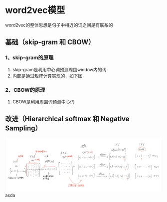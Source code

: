 # word2vec模型
word2vec的整体思想是句子中相近的词之间是有联系的
## 基础（skip-gram 和 CBOW）
### 1、skip-gram的原理
1. skip-gram是利用中心词预测周围window内的词  
2. 内部是通过矩阵计算实现的，如下图
### 2、CBOW的原理
1. CBOW是利用周围词预测中心词
## 改进（Hierarchical softmax 和 Negative Sampling）
![skip-gram](pic\skip-gram.png)  
asda
